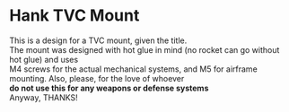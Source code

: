 # Hank TVC Mount
This is a design for a TVC mount, given the title.<br>
The mount was designed with hot glue in mind (no rocket can go without hot glue) and uses <br>
M4 screws for the actual mechanical systems, and M5 for airframe mounting. Also, please, for the love of whoever <br>
**do not use this for any weapons or defense systems**<br>
Anyway, THANKS!
